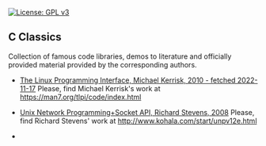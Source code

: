 [![License: GPL v3](https://img.shields.io/badge/License-GPL%20v3-blue.svg)](https://www.gnu.org/licenses/gpl-3.0.html)

## C Classics

Collection of famous code libraries, demos to literature and officially provided material provided by the corresponding authors.  

 * [The Linux Programming Interface, Michael Kerrisk, 2010 - fetched 2022-11-17](./book__the-linux-programming-interface__Michael-Kerrisk/)
   Please, find Michael Kerrisk's work at https://man7.org/tlpi/code/index.html

 * [Unix Network Programming+Socket API, Richard Stevens, 2008](./book__unix-network-programming__Richard-Stevens)
   Please, find Richard Stevens' work at http://www.kohala.com/start/unpv12e.html

 * 
